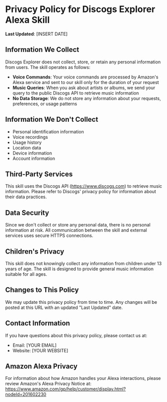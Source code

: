 # Privacy Policy for Discogs Explorer Alexa Skill

**Last Updated**: [INSERT DATE]

## Information We Collect

Discogs Explorer does not collect, store, or retain any personal information from users. The skill operates as follows:

- **Voice Commands**: Your voice commands are processed by Amazon's Alexa service and sent to our skill only for the duration of your request
- **Music Queries**: When you ask about artists or albums, we send your query to the public Discogs API to retrieve music information
- **No Data Storage**: We do not store any information about your requests, preferences, or usage patterns

## Information We Don't Collect

- Personal identification information
- Voice recordings
- Usage history
- Location data
- Device information
- Account information

## Third-Party Services

This skill uses the Discogs API (https://www.discogs.com) to retrieve music information. Please refer to Discogs' privacy policy for information about their data practices.

## Data Security

Since we don't collect or store any personal data, there is no personal information at risk. All communication between the skill and external services uses secure HTTPS connections.

## Children's Privacy

This skill does not knowingly collect any information from children under 13 years of age. The skill is designed to provide general music information suitable for all ages.

## Changes to This Policy

We may update this privacy policy from time to time. Any changes will be posted at this URL with an updated "Last Updated" date.

## Contact Information

If you have questions about this privacy policy, please contact us at:
- Email: [YOUR EMAIL]
- Website: [YOUR WEBSITE]

## Amazon Alexa Privacy

For information about how Amazon handles your Alexa interactions, please review Amazon's Alexa Privacy Notice at: https://www.amazon.com/gp/help/customer/display.html?nodeId=201602230